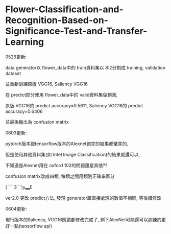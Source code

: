 # Flower-Classification-and-Recognition-Based-on-Significance-Test-and-Transfer-Learning
0529更新:

  data generator以 flower_data中的 train資料集以 8:2分割成 training, validation dataset
  
  並重新訓練原版 VGG16, Saliency VGG16
  
  在 predict部分使用 flower_data中的 valid資料集做預測, 
  
  原版 VGG16的 predict accuracy=0.5611, Saliency VGG16的 predict accuracy=0.6406
  
  並最後輸出為 confusion matrix

0603更新:

  pytorch版本跟tensorflow版本的Alexnet跑完的結果都蠻差的,
  
  但是使用其他資料集(如 Intel Image Classification)的結果就還可以,
  
  不知道是Alexnet用在 oxford 102的問題還是其他??
  
  confusion matrix改成四類, 每類之間用類別正確率區分
  
  ( ￣ 3￣)y▂ξ
  
  ver2.0 更改 predict方法, 發現 generator跟直接處理的數值不相同, 等後續修改
  
0604更新:

  現行版本的Saliency, VGG16應該都修改完成了, 剩下AlexNet可能還可以訓練的更好一點(tensorflow api)
  
  
